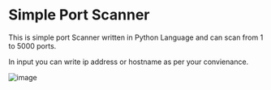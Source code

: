 # Simple Port Scanner

This is simple port Scanner written in Python Language and can scan from 1 to 5000 ports.

In input you can write ip address or hostname as per your convienance. 

![image](https://user-images.githubusercontent.com/86824260/136022648-a66a195d-4f3d-4957-9823-ed43fd441a09.png)
